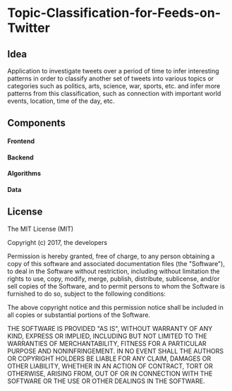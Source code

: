 # Topic-Classification-for-Feeds-on-Twitter

## Idea
Application to investigate tweets over a period of time to infer interesting patterns in order to classify another set of tweets into 
various topics or categories such as politics, arts, science, war, sports, etc. and infer more patterns from this classification, such as 
connection with important world events, location, time of the day, etc.

## Components

#### Frontend

#### Backend

#### Algorithms

#### Data

## License
The MIT License (MIT)

Copyright (c) 2017, the developers

Permission is hereby granted, free of charge, to any person obtaining a copy of this software and associated documentation files (the "Software"), to deal in the 
Software without restriction, including without limitation the rights to use, copy, modify, merge, publish, distribute, sublicense, and/or sell copies of the Software, and to permit persons to whom the Software is 
furnished to do so, subject to the following conditions:

The above copyright notice and this permission notice shall be included in all copies or substantial portions of the Software.

THE SOFTWARE IS PROVIDED "AS IS", WITHOUT WARRANTY OF ANY KIND, EXPRESS OR IMPLIED, INCLUDING BUT NOT LIMITED TO THE WARRANTIES OF MERCHANTABILITY, FITNESS FOR A PARTICULAR PURPOSE AND NONINFRINGEMENT. IN NO EVENT SHALL THE AUTHORS OR COPYRIGHT HOLDERS BE LIABLE FOR ANY CLAIM, DAMAGES OR OTHER LIABILITY, WHETHER IN AN ACTION OF CONTRACT, TORT OR OTHERWISE, ARISING FROM, OUT OF OR IN CONNECTION WITH THE SOFTWARE OR THE USE OR OTHER DEALINGS IN THE SOFTWARE.
